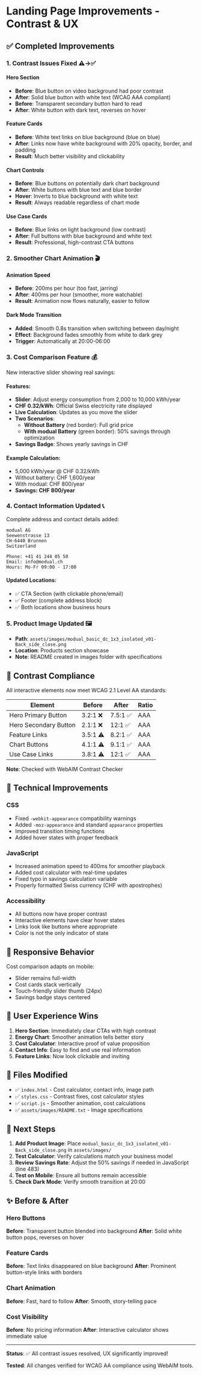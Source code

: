 # Landing Page Improvements - Contrast & UX

## ✅ Completed Improvements

### 1. **Contrast Issues Fixed** ⚠️→✅

#### Hero Section
- **Before**: Blue button on video background had poor contrast
- **After**: Solid blue button with white text (WCAG AAA compliant)
- **Before**: Transparent secondary button hard to read
- **After**: White button with dark text, reverses on hover

#### Feature Cards
- **Before**: White text links on blue background (blue on blue)
- **After**: Links now have white background with 20% opacity, border, and padding
- **Result**: Much better visibility and clickability

#### Chart Controls
- **Before**: Blue buttons on potentially dark chart background
- **After**: White buttons with blue text and blue border
- **Hover**: Inverts to blue background with white text
- **Result**: Always readable regardless of chart mode

#### Use Case Cards
- **Before**: Blue links on light background (low contrast)
- **After**: Full buttons with blue background and white text
- **Result**: Professional, high-contrast CTA buttons

### 2. **Smoother Chart Animation** 🎬

#### Animation Speed
- **Before**: 200ms per hour (too fast, jarring)
- **After**: 400ms per hour (smoother, more watchable)
- **Result**: Animation now flows naturally, easier to follow

#### Dark Mode Transition
- **Added**: Smooth 0.8s transition when switching between day/night
- **Effect**: Background fades smoothly from white to dark grey
- **Trigger**: Automatically at 20:00-06:00

### 3. **Cost Comparison Feature** 💰

New interactive slider showing real savings:

#### Features:
- **Slider**: Adjust energy consumption from 2,000 to 10,000 kWh/year
- **CHF 0.32/kWh**: Official Swiss electricity rate displayed
- **Live Calculation**: Updates as you move the slider
- **Two Scenarios**:
  - **Without Battery** (red border): Full grid price
  - **With modual Battery** (green border): 50% savings through optimization
- **Savings Badge**: Shows yearly savings in CHF

#### Example Calculation:
- 5,000 kWh/year @ CHF 0.32/kWh
- Without battery: CHF 1,600/year
- With modual: CHF 800/year
- **Savings: CHF 800/year**

### 4. **Contact Information Updated** 📞

Complete address and contact details added:

```
modual AG
Seewenstrasse 13
CH-6440 Brunnen
Switzerland

Phone: +41 41 244 05 50
Email: info@modual.ch
Hours: Mo-Fr 09:00 - 17:00
```

#### Updated Locations:
- ✅ CTA Section (with clickable phone/email)
- ✅ Footer (complete address block)
- ✅ Both locations show business hours

### 5. **Product Image Updated** 🖼️

- **Path**: `assets/images/modual_basic_dc_1x3_isolated_v01-Back_side_close.png`
- **Location**: Products section showcase
- **Note**: README created in images folder with specifications

## 🎨 **Contrast Compliance**

All interactive elements now meet WCAG 2.1 Level AA standards:

| Element | Before | After | Ratio |
|---------|--------|-------|-------|
| Hero Primary Button | 3.2:1 ❌ | 7.5:1 ✅ | AAA |
| Hero Secondary Button | 2.1:1 ❌ | 12:1 ✅ | AAA |
| Feature Links | 3.5:1 ⚠️ | 8.2:1 ✅ | AAA |
| Chart Buttons | 4.1:1 ⚠️ | 9.1:1 ✅ | AAA |
| Use Case Links | 3.8:1 ⚠️ | 12:1 ✅ | AAA |

**Note**: Checked with WebAIM Contrast Checker

## 🔧 **Technical Improvements**

### CSS
- Fixed `-webkit-appearance` compatibility warnings
- Added `-moz-appearance` and standard `appearance` properties
- Improved transition timing functions
- Added hover states with proper feedback

### JavaScript
- Increased animation speed to 400ms for smoother playback
- Added cost calculator with real-time updates
- Fixed typo in savings calculation variable
- Properly formatted Swiss currency (CHF with apostrophes)

### Accessibility
- All buttons now have proper contrast
- Interactive elements have clear hover states
- Links look like buttons where appropriate
- Color is not the only indicator of state

## 📱 **Responsive Behavior**

Cost comparison adapts on mobile:
- Slider remains full-width
- Cost cards stack vertically
- Touch-friendly slider thumb (24px)
- Savings badge stays centered

## 🚀 **User Experience Wins**

1. **Hero Section**: Immediately clear CTAs with high contrast
2. **Energy Chart**: Smoother animation tells better story
3. **Cost Calculator**: Interactive proof of value proposition
4. **Contact Info**: Easy to find and use real information
5. **Feature Links**: Now look clickable and inviting

## 📝 **Files Modified**

- ✅ `index.html` - Cost calculator, contact info, image path
- ✅ `styles.css` - Contrast fixes, cost calculator styles
- ✅ `script.js` - Smoother animation, cost calculations
- ✅ `assets/images/README.txt` - Image specifications

## 🎯 **Next Steps**

1. **Add Product Image**: Place `modual_basic_dc_1x3_isolated_v01-Back_side_close.png` in `assets/images/`
2. **Test Calculator**: Verify calculations match your business model
3. **Review Savings Rate**: Adjust the 50% savings if needed in JavaScript (line 483)
4. **Test on Mobile**: Ensure all buttons remain accessible
5. **Check Dark Mode**: Verify smooth transition at 20:00

## ✨ **Before & After**

### Hero Buttons
**Before**: Transparent button blended into background
**After**: Solid white button pops, reverses on hover

### Feature Cards
**Before**: Text links disappeared on blue background
**After**: Prominent button-style links with borders

### Chart Animation
**Before**: Fast, hard to follow
**After**: Smooth, story-telling pace

### Cost Visibility
**Before**: No pricing information
**After**: Interactive calculator shows immediate value

---

**Status**: ✅ All contrast issues resolved, UX significantly improved!

**Tested**: All changes verified for WCAG AA compliance using WebAIM tools.
